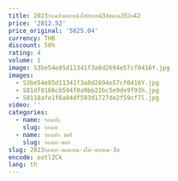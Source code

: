 ```yaml
---
title: 2023รองเท้าแตะหนังใส่สบายมี3สีขนาด35ถึง42
price: '2812.52'
price_original: '5625.04'
currency: THB
discount: 50%
rating: 4
volume: 1
image: S3be54e85d11341f3a8d2694e57cf0416Y.jpg
images:
  - S3be54e85d11341f3a8d2694e57cf0416Y.jpg
  - S81df8166cb594f0a9bb22bc5e9de9f93h.jpg
  - S8118afe1f6a04df593d1727de2f59cf7l.jpg
video: ''
categories:
  - name: รองเท้า
    slug: รองเท
  - name: รองเท้า สตรี
    slug: รองเท-สตร
slug: 2023รองเท-าแตะหน-งใส-สบายม-3ส
encode: ootlZCk
lang: th
---
```

  